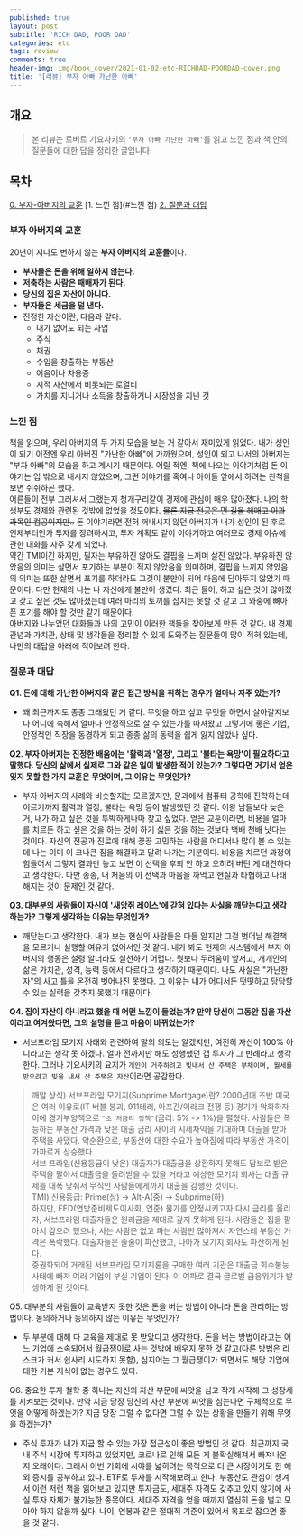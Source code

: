 ```yaml
---
published: true
layout: post
subtitle: 'RICH DAD, POOR DAD'
categories: etc
tags: review
comments: true
header-img: img/book_cover/2021-01-02-etc-RICHDAD-POORDAD-cover.png
title: '[리뷰] 부자 아빠 가난한 아빠'
---
```


## 개요
> 본 리뷰는 로버트 기요사키의 `'부자 아빠 가난한 아빠'`를 읽고 느낀 점과 책 안의 질문들에 대한 답을 정리한 글입니다.  

## 목차

[0. 부자-아버지의 교훈](#부자-아버지의-교훈)
[1. 느낀 점](#느낀 점)
[2. 질문과 대답](#질문과-대답)

### 부자 아버지의 교훈  

20년이 지나도 변하지 않는 **부자 아버지의 교훈들**이다.
- **부자들은 돈을 위해 일하지 않는다.**
- **저축하는 사람은 패배자가 된다.**
- **당신의 집은 자산이 아니다.**
- **부자들은 세금을 덜 낸다.**
- 진정한 자산이란, 다음과 같다. 
	- 내가 없어도 되는 사업
    - 주식
    - 채권
    - 수입을 창출하는 부동산
    - 어음이나 차용증
    - 지적 자산에서 비롯되는 로열티
    - 가치를 지니거나 소득을 창출하거나 시장성을 지닌 것

### 느낀 점
 책을 읽으며, 우리 아버지의 두 가지 모습을 보는 거 같아서 재미있게 읽었다. 내가 성인이 되기 이전엔 우리 아버진 "가난한 아빠"에 가까웠으며, 성인이 되고 나서의 아버지는 "부자 아빠"의 모습을 하고 계시기 때문이다. 어릴 적엔, 책에 나오는 이야기처럼 돈 이야기는 입 밖으로 내시지 않았으며, 그런 이야기를 혹여나 아이들 앞에서 하려는 친척을 보면 쉬쉬하곤 했다.  
 어른들이 전부 그러셔서 그랬는지 청개구리같이 경제에 관심이 매우 많아졌다. 나의 학생부도 경제와 관련된 것밖에 없었을 정도이다. ~~물론 지금 전공은 먼 길을 헤매고 이과 과목인 컴공이지만..~~ 돈 이야기라면 전혀 꺼내시지 않던 아버지가 내가 성인이 된 후로 언제부터인가 투자를 장려하시고, 투자 계획도 같이 이야기하고 여러모로 경제 이슈에 관한 대화를 자주 갖게 되었다.  
 약간 TMI이긴 하지만, 필자는 부유하진 않아도 결핍을 느끼며 살진 않았다. 부유하진 않았음의 의미는 살면서 포기하는 부분이 적지 않았음을 의미하며, 결핍을 느끼지 않았음의 의미는 또한 살면서 포기를 하더라도 그것이 불만이 되어 마음에 담아두지 않았기 때문이다. 다만 현재의 나는 나 자신에게 불만이 생겼다. 최근 들어, 하고 싶은 것이 많아졌고 갖고 싶은 것도 많아졌는데 여러 마리의 토끼를 잡지는 못할 것 같고 그 와중에 뼈아픈 포기를 해야 할 것만 같기 때문이다.  
 아버지와 나누었던 대화들과 나의 고민이 이러한 책들을 찾아보게 만든 것 같다. 내 경제 관념과 가치관, 상태 및 생각들을 정리할 수 있게 도와주는 질문들이 많이 적혀 있는데, 나만의 대답을 아래에 적어보려 한다.

### 질문과 대답

**Q1. 돈에 대해 가난한 아버지와 같은 접근 방식을 취하는 경우가 얼마나 자주 있는가?**
- 꽤 최근까지도 종종 그래왔던 거 같다. 무엇을 하고 싶고 무엇을 하면서 살아갈지보다 어디에 속해서 얼마나 안정적으로 살 수 있는가를 따져왔고 그렇기에 좋은 기업, 안정적인 직장을 동경하게 되고 종종 삶의 동력을 쉽게 잃지 않았나 싶다.  

**Q2. 부자 아버지는 진정한 배움에는 '활력과 '열정', 그리고 '불타는 욕망'이 필요하다고 말했다. 당신의 삶에서 실제로 그와 같은 일이 발생한 적이 있는가? 그렇다면 거기서 얻은 잊지 못할 한 가지 교훈은 무엇이며, 그 이유는 무엇인가?**
- 부자 아버지의 사례와 비슷할지는 모르겠지만, 문과에서 컴퓨터 공학에 진학하는데 이르기까지 활력과 열정, 불타는 욕망 등이 발생했던 것 같다. 이왕 남들보다 늦은 거, 내가 하고 싶은 것을 투박하게나마 찾고 싶었다. 얻은 교훈이라면, 비용을 얼마를 치르든 하고 싶은 것을 하는 것이 하기 싫은 것을 하는 것보다 백배 천배 낫다는 것이다. 자신의 전공과 진로에 대해 끙끙 고민하는 사람을 어디서나 많이 볼 수 있는데 나는 이미 이 크나큰 짐을 해결하고 달려 나가는 기분이다. 비용을 치르던 과정이 힘들어서 그렇지 결과만 놓고 보면 이 선택을 후회 안 하고 오히려 버틴 게 대견하다고 생각한다. 다만 종종, 내 처음의 이 선택과 마음을 까먹고 현실과 타협하고 나태해지는 것이 문제인 것 같다. 

**Q3. 대부분의 사람들이 자신이 '새앙쥐 레이스'에 갇혀 있다는 사실을 깨닫는다고 생각하는가? 그렇게 생각하는 이유는 무엇인가?**
- 깨닫는다고 생각한다. 내가 보는 현실의 사람들은 다들 알지만 그걸 벗어날 해결책을 모르거나 실행할 여유가 없어서인 것 같다. 내가 봐도 현재의 시스템에서 부자 아버지의 행동은 설령 알더라도 실천하기 어렵다. 뭣보다 두려움이 앞서고, 개개인의 삶은 가치관, 성격, 능력 등에서 다르다고 생각하기 때문이다. 나도 사실은 "가난한 자"의 사고 틀을 온전히 벗어나진 못했다. 그 이유는 내가 어디서든 떳떳하고 당당할 수 있는 실력을 갖추지 못했기 때문이다.

**Q4. 집이 자산이 아니라고 했을 때 어떤 느낌이 들었는가? 만약 당신이 그동안 집을 자산이라고 여겨왔다면, 그의 설명을 듣고 마음이 바뀌었는가?**
- 서브프라임 모기지 사태와 관련하여 말의 의도는 알겠지만, 여전히 자산이 100% 아니라고는 생각 못 하겠다. 얼마 전까지만 해도 성행했던 갭 투자가 그 반례라고 생각한다. 그러나 기요사키의 요지가 `개인이 거주하려고 빚내서 산 주택은 부채이며, 월세를 받으려고 빚을 내서 산 주택은 자산`이라면 공감한다.    
> 깨알 상식) 서브프라임 모기지(Subprime Mortgage)란?
2000년대 초반 미국은 여러 이유로(IT 버블 붕괴, 911테러, 아프간/이라크 전쟁 등) 경기가 악화하자 이에 경기부양책으로 `"초 저금리 정책"`(금리: 5% -> 1%)을 펼쳤다. 사람들은 폭등하는 부동산 가격과 낮은 대출 금리 사이의 시세차익을 기대하며 대출을 받아 주택을 사댔다. 악순환으로, 부동산에 대한 수요가 높아짐에 따라 부동산 가격이 가파르게 상승했다.  
서브 프라임(신용등급이 낮은) 대출자가 대출금을 상환하지 못해도 담보로 받은 주택을 팔아서 대출금을 돌려받을 수 있을 거라고 예상한 모기지 회사는 대출 규제를 대폭 낮춰서 무직인 사람들에게까지 대출을 감행한 것이다.  
TMI) 신용등급: Prime(상) -> Alt-A(중) -> Subprime(하)  
하지만, FED(연방준비제도이사회, 연준) 물가를 안정시키고자 다시 금리를 올리자, 서브프라임 대출자들은 원리금을 제대로 갚지 못하게 된다. 사람들은 집을 팔아서 갚으려 했으나, 사는 사람은 없고 파는 사람만 많아져서 자연스레 부동산 가격은 폭락했다. 대출자들은 줄줄이 파산했고, 나아가 모기지 회사도 파산하게 된다.  
증권화되어 거래된 서브프라임 모기지론을 구매한 여러 기관은 대출금 회수불능 사태에 빠져 여러 기업이 부실 기업이 된다. 이 여파로 결국 글로벌 금융위기가 발생하게 된 것이다.  


Q5. 대부분의 사람들이 교육받지 못한 것은 돈을 버는 방법이 아니라 돈을 관리하는 방법이다. 동의하거나 동의하지 않는 이유는 무엇인가?
- 두 부분에 대해 다 교육을 제대로 못 받았다고 생각한다. 돈을 버는 방법이라고는 어느 기업에 소속되어서 월급쟁이로 사는 것밖에 배우지 못한 것 같고(다른 방법은 리스크가 커서 쉽사리 시도하지 못함), 심지어는 그 월급쟁이가 되면서도 해당 기업에 대한 기본 지식이 없는 경우도 있다. 

Q6. 중요한 투자 철학 중 하나는 자신의 자산 부문에 씨앗을 심고 작게 시작해 그 성장세를 지켜보는 것이다. 만약 지금 당장 당신의 자산 부분에 씨앗을 심는다면 구체적으로 무엇을 어떻게 하겠는가? 지금 당장 그럴 수 없다면 그럴 수 있는 상황을 만들기 위해 무엇을 하겠는가?
- 주식 투자가 내가 지금 할 수 있는 가장 접근성이 좋은 방법인 것 같다. 최근까지 국내 주식 시장에 투자하고 있었지만, 코로나로 인해 모든 게 불확실해져서 빠져나온 지 오래이다. 그래서 이번 기회에 시야를 넓히려는 목적으로 더 큰 시장이기도 한 해외 증시를 공부하고 있다. ETF로 투자를 시작해보려고 한다.
부동산도 관심이 생겨서 이런 저런 책을 읽어보고 있지만 투자금도, 세대주 자격도 갖추고 있지 않기에 사실 투자 자체가 불가능한 종목이다. 세대주 자격을 얻을 때까지 열심히 돈을 벌고 모아야 하지 않을까 싶다. 나이, 연봉과 같은 절대적 기준이 있어서 목표로 잡으면 좋을 것 같다.
